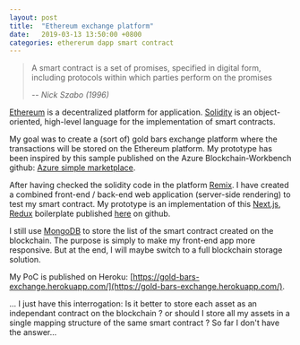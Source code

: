 ```yaml
---
layout: post
title:  "Ethereum exchange platform"
date:   2019-03-13 13:50:00 +0800
categories: ethererum dapp smart contract
---
```


> A smart contract is a set of promises, 
> specified in digital form, 
> including protocols within which parties perform on the promises
>
> -- <cite>Nick Szabo (1996)</cite>

[Ethereum](https://www.ethereum.org/) is a decentralized platform for application. [Solidity](https://solidity.readthedocs.io/en) is an object-oriented, high-level language for the implementation of smart contracts.

My goal was to create a (sort of) gold bars exchange platform where the transactions will be stored on the Ethereum platform. My prototype has been inspired by this sample published on the Azure Blockchain-Workbench github: [Azure simple marketplace](https://github.com/Azure-Samples/blockchain/tree/master/blockchain-workbench/application-and-smart-contract-samples/simple-marketplace). 

After having checked the solidity code in the platform [Remix](https://remix.ethereum.org). I have created a combined front-end / back-end web application (server-side rendering) to test my smart contract. My prototype is an implementation of this [Next.js](https://nextjs.org/), [Redux](https://redux.js.org) boilerplate published [here](https://github.com/tomsoderlund/nextjs-express-mongoose-crudify-boilerplate) on github.

I still use [MongoDB](https://www.mongodb.com/) to store the list of the smart contract created on the blockchain. The purpose is simply to make my front-end app more responsive. But at the end, I will maybe switch to a full blockchain storage solution. 

My PoC is published on Heroku: [https://gold-bars-exchange.herokuapp.com/](https://gold-bars-exchange.herokuapp.com/).

... I just have this interrogation: Is it better to store each asset as an independant contract on the blockchain ? or should I store all my assets in a single mapping structure of the same smart contract ?
So far I don't have the answer...

